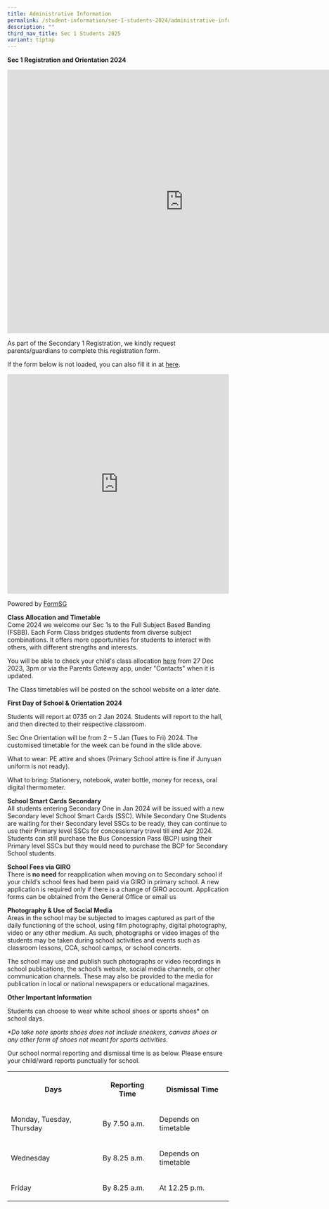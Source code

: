 ```yaml
---
title: Administrative Information
permalink: /student-information/sec-1-students-2024/administrative-information/
description: ""
third_nav_title: Sec 1 Students 2025
variant: tiptap
---
```

<p><strong>Sec 1 Registration and Orientation 2024</strong></p><p></p><div class="iframe-wrapper"><iframe height="600" width="800" allowfullscreen="true" frameborder="0" src="https://docs.google.com/presentation/d/e/2PACX-1vSjAPnXV1Lx1i5x5SnCMOIxciRpeQRI8Kml9uWe3IPWkvuuiWG9RFNw1nGPAl8aelyoAOhS830IyIii/embed?start=false&amp;loop=false&amp;delayms=3000"></iframe></div><p>As part of the Secondary 1 Registration, we kindly request parents/guardians to complete this registration form.</p><p>If the form below is not loaded, you can also fill it in at&nbsp;<a href="https://form.gov.sg/657bb95ab13b93001216c77f" rel="noopener noreferrer nofollow" target="_blank"><u>here</u></a>.</p><div class="iframe-wrapper"><iframe style="width:100%; height: 500px" allowfullscreen="true" frameborder="0" src="https://form.gov.sg/657bb95ab13b93001216c77f"></iframe></div><p>Powered by&nbsp;<a href="https://form.gov.sg/" rel="noopener noreferrer nofollow" target="_blank"><u>FormSG</u></a></p><p><strong>Class Allocation and Timetable</strong><br>Come 2024 we welcome our Sec 1s to the Full Subject Based Banding (FSBB). Each Form Class bridges students from diverse subject combinations. It offers more opportunities for students to interact with others, with different strengths and interests.</p><p>You will be able to check your child's class allocation&nbsp;<a href="https://script.google.com/macros/s/AKfycbzTqFanN55xJRtHBsoQUoLxjxaXizEjvlnSjjtlW3mquKSsTA0wi4aGwqsvchuQLdfLBA/exec" rel="noopener" target="_blank"><u>here</u></a>&nbsp;from 27 Dec 2023, 3pm or via the Parents Gateway app, under "Contacts" when it is updated.</p><p>The Class timetables will be posted on the school website on a later date.</p><p><strong>First Day of School &amp; Orientation 2024</strong></p><p>Students will report at 0735 on 2 Jan 2024. Students will report to the hall, and then directed to their respective classroom.</p><p>Sec One Orientation will be from 2 – 5 Jan (Tues to Fri) 2024. The customised timetable for the week can be found in the slide above.</p><p>What to wear: PE attire and shoes (Primary School attire is fine if Junyuan uniform is not ready).</p><p>What to bring: Stationery, notebook, water bottle, money for recess, oral digital thermometer.</p><p><strong>School Smart Cards Secondary</strong><br>All students entering Secondary One in Jan 2024 will be issued with a new Secondary level School Smart Cards (SSC). While Secondary One Students are waiting for their Secondary level SSCs to be ready, they can continue to use their Primary level SSCs for concessionary travel till end Apr 2024. Students can still purchase the Bus Concession Pass (BCP) using their Primary level SSCs but they would need to purchase the BCP for Secondary School students.<strong><br></strong></p><p><strong>School Fees via GIRO</strong><br>There is<strong> no need</strong> for reapplication when moving on to Secondary school if your child’s school fees had been paid via GIRO in primary school. A new application is required only if there is a change of GIRO account. Application forms can be obtained from the General Office or email us<strong><br></strong></p><p><strong>Photography &amp; Use of Social Media</strong><br>Areas in the school may be subjected to images captured as part of the daily functioning of the school, using film photography, digital photography, video or any other medium. As such, photographs or video images of the students may be taken during school activities and events such as classroom lessons, CCA, school camps, or school concerts.&nbsp;</p><p>The school may use and publish such photographs or video recordings in school publications, the school’s website, social media channels, or other communication channels. These may also be provided to the media for publication in local or national newspapers or educational magazines.</p><p><strong>Other Important Information</strong></p><p>Students can choose to wear white school shoes or sports shoes* on school days.</p><p><em>*Do take note sports shoes does not include sneakers, canvas shoes or any other form of shoes not meant for sports activities.</em></p><p>Our school normal reporting and dismissal time is as below. Please ensure your child/ward reports punctually for school.</p><table><tbody><tr><th rowspan="1" colspan="1"><p>Days</p></th><th rowspan="1" colspan="1"><p>Reporting Time</p></th><th rowspan="1" colspan="1"><p>Dismissal Time</p></th></tr><tr><td rowspan="1" colspan="1"><p>Monday, Tuesday, Thursday</p></td><td rowspan="1" colspan="1"><p>By 7.50 a.m.</p></td><td rowspan="1" colspan="1"><p>Depends on timetable</p></td></tr><tr><td rowspan="1" colspan="1"><p>Wednesday</p></td><td rowspan="1" colspan="1"><p>By 8.25 a.m.</p></td><td rowspan="1" colspan="1"><p>Depends on timetable</p></td></tr><tr><td rowspan="1" colspan="1"><p>Friday</p></td><td rowspan="1" colspan="1"><p>By 8.25 a.m.</p></td><td rowspan="1" colspan="1"><p>At 12.25 p.m.</p></td></tr></tbody></table><p></p>